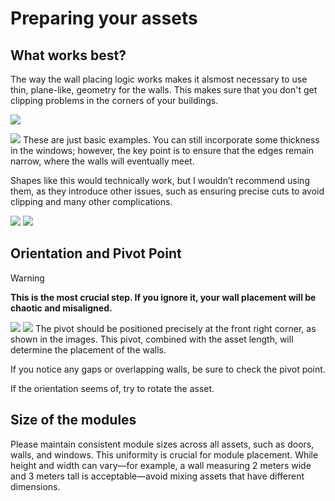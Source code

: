 # Preparing your assets

## What works best?

The way the wall placing logic works makes it alsmost necessary to use thin, plane-like, geometry for the walls. This makes sure that you don't get clipping problems in the corners of your buildings.

![](images/Problem-City-CornerClipping.png)

![](<images/Thin Walls.png>)
These are just basic examples. You can still incorporate some thickness in the windows; however, the key point is to ensure that the edges remain narrow, where the walls will eventually meet.

Shapes like this would technically work, but I wouldn’t recommend using them, as they introduce other issues, such as ensuring precise cuts to avoid clipping and many other complications.

![](<images/Weird Walls 02.png>)
![](<images/Weird Walls 01.png>)

## Orientation and Pivot Point

> [!Warning]
> **This is the most crucial step. If you ignore it, your wall placement will be chaotic and misaligned.**


![](<images/Pivot Example01.png>)
![](<images/Doku Pivot Example.png>)
The pivot should be positioned precisely at the front right corner, as shown in the images. This pivot, combined with the asset length, will determine the placement of the walls.

If you notice any gaps or overlapping walls, be sure to check the pivot point.

If the orientation seems of, try to rotate the asset. 

## Size of the modules

Please maintain consistent module sizes across all assets, such as doors, walls, and windows. This uniformity is crucial for module placement. While height and width can vary—for example, a wall measuring 2 meters wide and 3 meters tall is acceptable—avoid mixing assets that have different dimensions.

